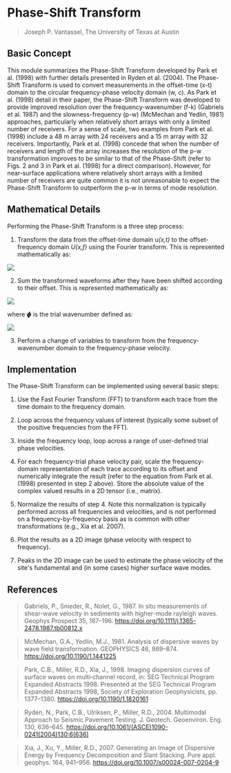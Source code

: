 # Phase-Shift Transform

> Joseph P. Vantassel, The University of Texas at Austin

## Basic Concept

This module summarizes the Phase-Shift Transform developed by Park et al.
(1998) with further details presented in Ryden et al. (2004). The Phase-Shift Transform is used
to convert measurements in the offset-time (x-t) domain to the circular
frequency-phase velocity domain (w, c). As Park et al. (1998) detail in their
paper, the Phase-Shift Transform was developed to provide improved resolution
over the frequency-wavenumber (f-k) (Gabriels et al. 1987) and the
slowness-frequency (p-w) (McMechan and Yedlin, 1981) approaches, particularly
when relatively short
arrays with only a limited number of receivers. For a sense of scale, two
examples from Park et al. (1998) include a 48 m array with 24 receivers and a
15 m array with 32 receivers. Importantly, Park et al. (1998) concede that when
the number of receivers and length of the array increases the resolution of the
p-w transformation improves to be similar to that of the Phase-Shift
(refer to Figs. 2 and 3 in Park et al. (1998) for a direct comparison). However,
for near-surface applications where relatively short arrays with a limited
number of receivers are quite common it is not unreasonable to expect the
Phase-Shift Transform to outperform the p-w in terms of mode resolution.

## Mathematical Details

Performing the Phase-Shift Transform is a three step process:

1. Transform the data from the offset-time domain _u(x,t)_ to the
offset-frequency domain _U(x,f)_ using the Fourier transform. This is
represented mathematically as:

<img src="https://render.githubusercontent.com/render/math?math=U(x,w)=\int_{}^{} u(x,t)e^{i2 \pi ft} dt">

2. Sum the transformed waveforms after they have been shifted
according to their offset. This is represented mathematically as:

<img src="https://render.githubusercontent.com/render/math?math=V(f,\phi)=\int_{}^{} e^{i \phi x} \frac{U(x,f)}{| U(x,f) |}dx">

where 𝟇 is the trial wavenumber defined as:

<img src="https://render.githubusercontent.com/render/math?math=\phi=\frac{2 \pi f}{c_{trial}}">

3. Perform a change of variables to transform from the frequency-wavenumber
domain to the frequency-phase velocity.

## Implementation

The Phase-Shift Transform can be implemented using several basic steps:

1. Use the Fast Fourier Transform (FFT) to transform each trace from the time
domain to the frequency domain.

2. Loop across the frequency values of interest (typically some subset of the
positive frequencies from the FFT).

3. Inside the frequency loop, loop across a range of user-defined trial phase
velocities.

4. For each frequency-trial phase velocity pair, scale the frequency-domain
representation of each trace according to its offset and numerically integrate
the result (refer to the equation from Park et al. (1998) presented in step 2
above). Store the absolute value of the complex valued results in a 2D tensor
(i.e., matrix).

5. Normalize the results of step 4. Note this normalization is typically
performed across all frequencies and velocities, and is not performed on a
frequency-by-frequency basis as is common with other transformations (e.g.,
Xia et al. 2007).

6. Plot the results as a 2D image (phase velocity with respect to frequency).

7. Peaks in the 2D image can be used to estimate the phase velocity of
the site's fundamental and (in some cases) higher surface wave modes.

## References

> Gabriels, P., Snieder, R., Nolet, G., 1987. In situ measurements of
> shear-wave velocity in sediments with higher-mode rayleigh waves. Geophys
> Prospect 35, 187–196. https://doi.org/10.1111/j.1365-2478.1987.tb00812.x

> McMechan, G.A., Yedlin, M.J., 1981. Analysis of dispersive waves by wave field
> transformation. GEOPHYSICS 46, 869–874. https://doi.org/10.1190/1.1441225

> Park, C.B., Miller, R.D., Xia, J., 1998. Imaging dispersion curves of surface
> waves on multi‐channel record, in: SEG Technical Program Expanded Abstracts
> 1998. Presented at the SEG Technical Program Expanded Abstracts 1998, Society
> of Exploration Geophysicists, pp. 1377–1380. https://doi.org/10.1190/1.1820161

> Ryden, N., Park, C.B., Ulriksen, P., Miller, R.D., 2004. Multimodal Approach
> to Seismic Pavement Testing. J. Geotech. Geoenviron. Eng. 130, 636–645.
> https://doi.org/10.1061/(ASCE)1090-0241(2004)130:6(636)

> Xia, J., Xu, Y., Miller, R.D., 2007. Generating an Image of Dispersive Energy
> by Frequency Decomposition and Slant Stacking. Pure appl. geophys. 164,
> 941–956. https://doi.org/10.1007/s00024-007-0204-9
